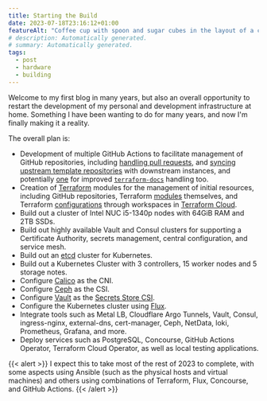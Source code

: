 ```yaml
---
title: Starting the Build
date: 2023-07-18T23:16:12+01:00
featureAlt: "Coffee cup with spoon and sugar cubes in the layout of a clock on a red background. Photo by Stas Knop."
# description: Automatically generated.
# summary: Automatically generated.
tags:
  - post
  - hardware
  - building
---
```


Welcome to my first blog in many years, but also an overall opportunity to
restart the development of my personal and development infrastructure at home.
Something I have been wanting to do for many years, and now I'm finally making
it a reality.

The overall plan is:

- Development of multiple GitHub Actions to facilitate management of GitHub
  repositories, including [handling pull requests][action-pull-requester], and
  [syncing upstream template repositories][action-synchronise-upstream] with
  downstream instances, and potentially [one][action-terraform-docs] for
  improved [`terraform-docs`][terraform-docs] handling too.
- Creation of [Terraform][terraform] modules for the management of initial
  resources, including GitHub repositories, Terraform
  [modules][template-terraform-modules] themselves, and Terraform
  [configurations][template-terraform-configuration] through workspaces in
  [Terraform Cloud][terraform-cloud].
- Build out a cluster of Intel NUC i5-1340p nodes with 64GiB RAM and 2TB SSDs.
- Build out highly available Vault and Consul clusters for supporting a
  Certificate Authority, secrets management, central configuration, and service
  mesh.
- Build out an [etcd][etcd] cluster for Kubernetes.
- Build out a Kubernetes Cluster with 3 controllers, 15 worker nodes and 5
  storage notes.
- Configure [Calico][calico] as the CNI.
- Configure [Ceph][ceph] as the CSI.
- Configure [Vault][vault] as the [Secrets Store CSI][secrets-store-csi].
- Configure the Kubernetes cluster using [Flux][flux].
- Integrate tools such as Metal LB, Cloudflare Argo Tunnels, Vault, Consul,
  ingress-nginx, external-dns, cert-manager, Ceph, NetData, loki, Prometheus,
  Grafana, and more.
- Deploy services such as PostgreSQL, Concourse, GitHub Actions Operator,
  Terraform Cloud Operator, as well as local testing applications.

{{< alert >}} I expect this to take most of the rest of 2023 to complete, with
some aspects using Ansible (such as the physical hosts and virtual machines) and
others using combinations of Terraform, Flux, Concourse, and GitHub Actions.
{{< /alert >}}

[action-pull-requester]: https://github.com/n3tuk/action-pull-requester
[action-synchronise-upstream]:
  https://github.com/n3tuk/action-synchronise-upstream
[action-terraform-docs]: https://github.com/n3tuk/action-terraform-docs
[terraform]: https://www.terraform.io
[terraform-cloud]: https://app.terraform.io
[terraform-docs]: https://terraform-docs.io
[template-terraform-modules]: https://github.com/n3tuk/template-terraform-module
[template-terraform-configuration]:
  https://github.com/n3tuk/template-terraform-configuration
[etcd]: https://etcd.io
[calico]: https://github.com/projectcalico/calico
[ceph]: https://ceph.io/en/
[vault]: https://www.vaultproject.io
[flux]: https://fluxcd.io
[secrets-store-csi]: https://github.com/kubernetes-sigs/secrets-store-csi-driver
